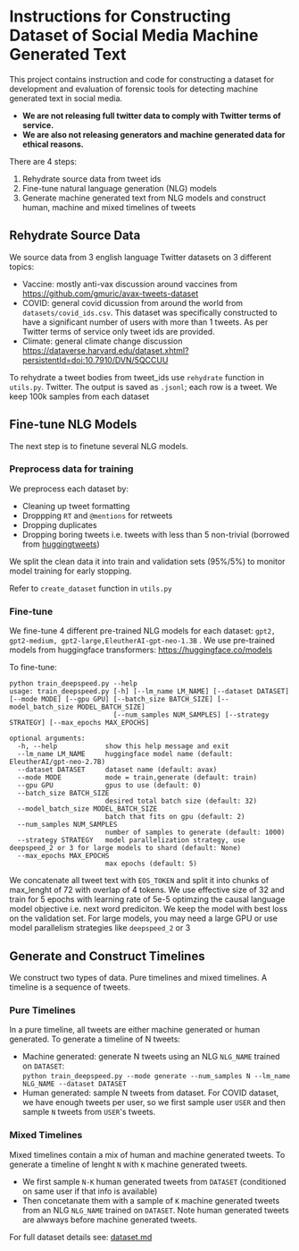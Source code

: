 # Instructions for Constructing Dataset of Social Media Machine Generated Text 

This project contains instruction and code for constructing a dataset for development and evaluation of forensic tools for detecting machine generated text in social media. 
- **We are not releasing full twitter data to comply with Twitter terms of service.**
- **We are also not releasing generators and machine generated data for ethical reasons.**

There are 4 steps:
1. Rehydrate source data from tweet ids
2. Fine-tune natural language generation (NLG) models
3. Generate machine generated text from NLG models and construct human, machine and mixed timelines of tweets

## Rehydrate Source Data

We source data from 3 english language Twitter datasets on 3 different topics:
- Vaccine: mostly anti-vax discussion around vaccines from https://github.com/gmuric/avax-tweets-dataset
- COVID: general covid dicussion from around the world from `datasets/covid_ids.csv`. This dataset was specifically constructed to have a significant number of users with more than 1 tweets. As per Twitter terms of service only tweet ids are provided.
- Climate: general climate change discussion https://dataverse.harvard.edu/dataset.xhtml?persistentId=doi:10.7910/DVN/5QCCUU

To rehydrate a tweet bodies from tweet_ids use `rehydrate` function in `utils.py`. Twitter. The output is saved as `.jsonl`; each row is a tweet. We keep 100k samples from each dataset

## Fine-tune NLG Models

The next step is to finetune several NLG models. 
### Preprocess data for training

We preprocess each dataset by:
- Cleaning up tweet formatting
- Droppping `RT` and `@mentions` for retweets
- Dropping duplicates
- Dropping boring tweets i.e. tweets with less than 5 non-trivial (borrowed from [huggingtweets](https://github.com/borisdayma/huggingtweets))

We split the clean data it into train and validation sets (95%/5%) to monitor model training for early stopping. 

Refer to `create_dataset` function in `utils.py`

### Fine-tune

We fine-tune 4 different pre-trained NLG models for each dataset: `gpt2, gpt2-medium, gpt2-large,EleutherAI-gpt-neo-1.3B` . We use pre-trained models from huggingface transformers: https://huggingface.co/models

To fine-tune: 
```shell
python train_deepspeed.py --help
usage: train_deepspeed.py [-h] [--lm_name LM_NAME] [--dataset DATASET] [--mode MODE] [--gpu GPU] [--batch_size BATCH_SIZE] [--model_batch_size MODEL_BATCH_SIZE]
                          [--num_samples NUM_SAMPLES] [--strategy STRATEGY] [--max_epochs MAX_EPOCHS]

optional arguments:
  -h, --help            show this help message and exit
  --lm_name LM_NAME     huggingface model name (default: EleutherAI/gpt-neo-2.7B)
  --dataset DATASET     dataset name (default: avax)
  --mode MODE           mode = train,generate (default: train)
  --gpu GPU             gpus to use (default: 0)
  --batch_size BATCH_SIZE
                        desired total batch size (default: 32)
  --model_batch_size MODEL_BATCH_SIZE
                        batch that fits on gpu (default: 2)
  --num_samples NUM_SAMPLES
                        number of samples to generate (default: 1000)
  --strategy STRATEGY   model parallelization strategy, use deepspeed_2 or 3 for large models to shard (default: None)
  --max_epochs MAX_EPOCHS
                        max epochs (default: 5)

```

We concatenate all tweet text with `EOS_TOKEN` and split it into chunks of max_lenght of 72 with  overlap of 4 tokens. We use effective size of 32 and train for 5 epochs with learning rate of 5e-5 optimzing the causal language model objective i.e. next word prediciton. We keep the model with best loss on the validation set. For large models, you may need a large GPU or use model parallelism strategies like `deepspeed_2` or 3

## Generate and Construct Timelines

We construct two types of data. Pure timelines and mixed timelines. A timeline is a sequence of tweets.

### Pure Timelines

In a pure timeline, all tweets are either machine generated or human generated. To generate a timeline of N tweets:
- Machine generated: generate N tweets using an NLG `NLG_NAME` trained on `DATASET`:  
`python train_deepspeed.py --mode generate --num_samples N --lm_name NLG_NAME --dataset DATASET` 
- Human generated: sample N tweets from dataset. For COVID dataset, we have enough tweets per user, so we first sample user `USER` and then sample `N` tweets from `USER`'s tweets.

### Mixed Timelines

Mixed timelines contain a mix of human and machine generated tweets. To generate a timeline of lenght `N` with `K` machine generated tweets. 
- We first sample `N-K` human generated tweets from `DATASET` (conditioned on same user if that info is available)
- Then concetanate them with a sample of `K` machine generated tweets from an NLG `NLG_NAME` trained on `DATASET`. Note human generated tweets are alwways before machine generated tweets.

For full dataset details see: [dataset.md](dataset.md)
